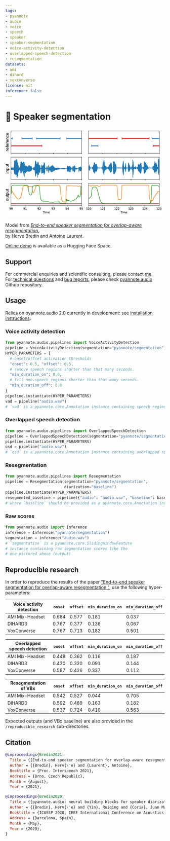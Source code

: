 ```yaml
---
tags:
- pyannote
- audio
- voice
- speech
- speaker
- speaker-segmentation
- voice-activity-detection
- overlapped-speech-detection
- resegmentation
datasets:
- ami
- dihard
- voxconverse
license: mit
inference: false
---
```


# 🎹 Speaker segmentation

![Example](example.png)

Model from *[End-to-end speaker segmentation for overlap-aware resegmentation](http://arxiv.org/abs/2104.04045)*,  
by Hervé Bredin and Antoine Laurent.

[Online demo](https://huggingface.co/spaces/pyannote/segmentation) is available as a Hugging Face Space.

## Support

For commercial enquiries and scientific consulting, please contact [me](mailto:herve@niderb.fr).  
For [technical questions](https://github.com/pyannote/pyannote-audio/discussions) and [bug reports](https://github.com/pyannote/pyannote-audio/issues), please check [pyannote.audio](https://github.com/pyannote/pyannote-audio) Github repository.

## Usage

Relies on pyannote.audio 2.0 currently in development: see [installation instructions](https://github.com/pyannote/pyannote-audio/tree/develop#installation).

### Voice activity detection

```python
from pyannote.audio.pipelines import VoiceActivityDetection
pipeline = VoiceActivityDetection(segmentation="pyannote/segmentation")
HYPER_PARAMETERS = {
  # onset/offset activation thresholds
  "onset": 0.5, "offset": 0.5,
  # remove speech regions shorter than that many seconds.
  "min_duration_on": 0.0,
  # fill non-speech regions shorter than that many seconds.
  "min_duration_off": 0.0
}
pipeline.instantiate(HYPER_PARAMETERS)
vad = pipeline("audio.wav")
# `vad` is a pyannote.core.Annotation instance containing speech regions
```

### Overlapped speech detection

```python
from pyannote.audio.pipelines import OverlappedSpeechDetection
pipeline = OverlappedSpeechDetection(segmentation="pyannote/segmentation")
pipeline.instantiate(HYPER_PARAMETERS)
osd = pipeline("audio.wav")
# `osd` is a pyannote.core.Annotation instance containing overlapped speech regions
```

### Resegmentation

```python
from pyannote.audio.pipelines import Resegmentation
pipeline = Resegmentation(segmentation="pyannote/segmentation", 
                          diarization="baseline")
pipeline.instantiate(HYPER_PARAMETERS)
resegmented_baseline = pipeline({"audio": "audio.wav", "baseline": baseline})
# where `baseline` should be provided as a pyannote.core.Annotation instance
```

### Raw scores

```python
from pyannote.audio import Inference
inference = Inference("pyannote/segmentation")
segmentation = inference("audio.wav")
# `segmentation` is a pyannote.core.SlidingWindowFeature
# instance containing raw segmentation scores like the 
# one pictured above (output)
```

## Reproducible research 

In order to reproduce the results of the paper ["End-to-end speaker segmentation for overlap-aware resegmentation
"](https://arxiv.org/abs/2104.04045), use the following hyper-parameters:

Voice activity detection  | `onset` | `offset` | `min_duration_on` | `min_duration_off`
----------------|---------|----------|-------------------|-------------------
AMI Mix-Headset | 0.684   | 0.577    | 0.181             | 0.037
DIHARD3         | 0.767   | 0.377    | 0.136             | 0.067
VoxConverse     | 0.767   | 0.713    | 0.182             | 0.501

Overlapped speech detection | `onset` | `offset` | `min_duration_on` | `min_duration_off`
----------------|---------|----------|-------------------|-------------------
AMI Mix-Headset | 0.448   | 0.362    | 0.116             | 0.187
DIHARD3         | 0.430   | 0.320    | 0.091             | 0.144
VoxConverse     | 0.587   | 0.426    | 0.337             | 0.112

Resegmentation of VBx | `onset` | `offset` | `min_duration_on` | `min_duration_off`
----------------|---------|----------|-------------------|-------------------
AMI Mix-Headset | 0.542   | 0.527    | 0.044             | 0.705
DIHARD3         | 0.592   | 0.489    | 0.163             | 0.182
VoxConverse     | 0.537   | 0.724    | 0.410             | 0.563

Expected outputs (and VBx baseline) are also provided in the `/reproducible_research` sub-directories.

## Citation

```bibtex
@inproceedings{Bredin2021,
  Title = {{End-to-end speaker segmentation for overlap-aware resegmentation}},
  Author = {{Bredin}, Herv{\'e} and {Laurent}, Antoine},
  Booktitle = {Proc. Interspeech 2021},
  Address = {Brno, Czech Republic},
  Month = {August},
  Year = {2021},
```

```bibtex
@inproceedings{Bredin2020,
  Title = {{pyannote.audio: neural building blocks for speaker diarization}},
  Author = {{Bredin}, Herv{\'e} and {Yin}, Ruiqing and {Coria}, Juan Manuel and {Gelly}, Gregory and {Korshunov}, Pavel and {Lavechin}, Marvin and {Fustes}, Diego and {Titeux}, Hadrien and {Bouaziz}, Wassim and {Gill}, Marie-Philippe},
  Booktitle = {ICASSP 2020, IEEE International Conference on Acoustics, Speech, and Signal Processing},
  Address = {Barcelona, Spain},
  Month = {May},
  Year = {2020},
}
```
